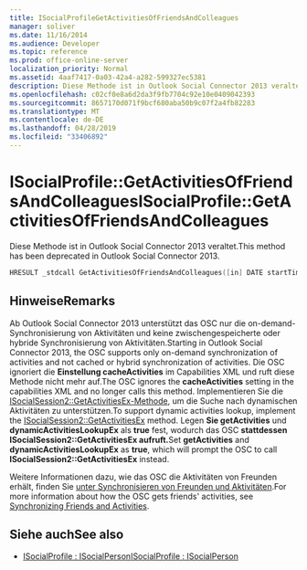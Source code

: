 ```yaml
---
title: ISocialProfileGetActivitiesOfFriendsAndColleagues
manager: soliver
ms.date: 11/16/2014
ms.audience: Developer
ms.topic: reference
ms.prod: office-online-server
localization_priority: Normal
ms.assetid: 4aaf7417-0a03-42a4-a282-599327ec5381
description: Diese Methode ist in Outlook Social Connector 2013 veraltet.
ms.openlocfilehash: c02cf0e8a6d2da3f9fb7704c92e10e0409042393
ms.sourcegitcommit: 8657170d071f9bcf680aba50b9c07f2a4fb82283
ms.translationtype: MT
ms.contentlocale: de-DE
ms.lasthandoff: 04/28/2019
ms.locfileid: "33406892"
---
```

# <a name="isocialprofilegetactivitiesoffriendsandcolleagues"></a><span data-ttu-id="64fde-103">ISocialProfile::GetActivitiesOfFriendsAndColleagues</span><span class="sxs-lookup"><span data-stu-id="64fde-103">ISocialProfile::GetActivitiesOfFriendsAndColleagues</span></span>

<span data-ttu-id="64fde-104">Diese Methode ist in Outlook Social Connector 2013 veraltet.</span><span class="sxs-lookup"><span data-stu-id="64fde-104">This method has been deprecated in Outlook Social Connector 2013.</span></span>
  
```cpp
HRESULT _stdcall GetActivitiesOfFriendsAndColleagues([in] DATE startTime, [out, retval] BSTR* activitiesCollection);
```

## <a name="remarks"></a><span data-ttu-id="64fde-105">Hinweise</span><span class="sxs-lookup"><span data-stu-id="64fde-105">Remarks</span></span>

<span data-ttu-id="64fde-106">Ab Outlook Social Connector 2013 unterstützt das OSC nur die on-demand-Synchronisierung von Aktivitäten und keine zwischengespeicherte oder hybride Synchronisierung von Aktivitäten.</span><span class="sxs-lookup"><span data-stu-id="64fde-106">Starting in Outlook Social Connector 2013, the OSC supports only on-demand synchronization of activities and not cached or hybrid synchronization of activities.</span></span> <span data-ttu-id="64fde-107">Die OSC ignoriert die **Einstellung cacheActivities** im Capabilities XML und ruft diese Methode nicht mehr auf.</span><span class="sxs-lookup"><span data-stu-id="64fde-107">The OSC ignores the **cacheActivities** setting in the capabilities XML and no longer calls this method.</span></span> <span data-ttu-id="64fde-108">Implementieren Sie die [ISocialSession2::GetActivitiesEx-Methode,](isocialsession2-getactivitiesex.md) um die Suche nach dynamischen Aktivitäten zu unterstützen.</span><span class="sxs-lookup"><span data-stu-id="64fde-108">To support dynamic activities lookup, implement the [ISocialSession2::GetActivitiesEx](isocialsession2-getactivitiesex.md) method.</span></span> <span data-ttu-id="64fde-109">Legen **Sie getActivities** und **dynamicActivitiesLookupEx** als **true** fest, wodurch das OSC **stattdessen ISocialSession2::GetActivitiesEx aufruft.**</span><span class="sxs-lookup"><span data-stu-id="64fde-109">Set **getActivities** and **dynamicActivitiesLookupEx** as **true**, which will prompt the OSC to call **ISocialSession2::GetActivitiesEx** instead.</span></span> 
  
<span data-ttu-id="64fde-110">Weitere Informationen dazu, wie das OSC die Aktivitäten von Freunden erhält, finden Sie [unter Synchronisieren von Freunden und Aktivitäten](synchronizing-friends-and-activities.md).</span><span class="sxs-lookup"><span data-stu-id="64fde-110">For more information about how the OSC gets friends' activities, see [Synchronizing Friends and Activities](synchronizing-friends-and-activities.md).</span></span> 
  
## <a name="see-also"></a><span data-ttu-id="64fde-111">Siehe auch</span><span class="sxs-lookup"><span data-stu-id="64fde-111">See also</span></span>

- [<span data-ttu-id="64fde-112">ISocialProfile : ISocialPerson</span><span class="sxs-lookup"><span data-stu-id="64fde-112">ISocialProfile : ISocialPerson</span></span>](isocialprofileisocialperson.md)

